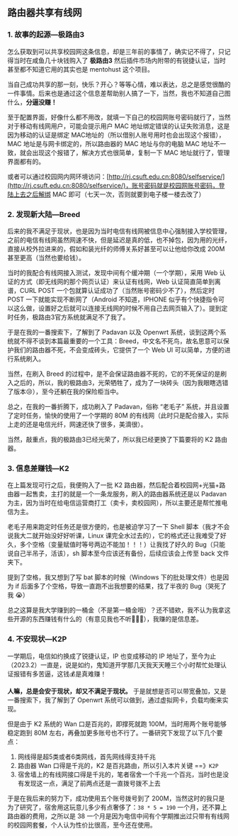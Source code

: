 ## 路由器共享有线网

### 1. 故事的起源—极路由3

怎么获取到可以共享校园网这条信息，却是三年前的事情了，确实记不得了，只记得当时在咸鱼几十块钱购入了 **极路由3** 然后插件市场内附带的有锐捷认证，当时甚至都不知道它用的其实也是 mentohust 这个项目。

当自己成功共享的那一刻，快乐？开心？等等心情，难以表达，总之是感觉很酷的一件事情。后来也是通过这个信息差帮助别人搞了一下，当然，我也不知道自己图什么，**分逼没赚！**

至于配置界面，好像什么都不用改，就填一下自己的校园网账号密码就行了，当然对于移动有线网用户，可能会提示用户 MAC 地址绑定错误的认证失败消息，这是因为移动的认证是绑定 MAC地址的（所以借别人账号用时也会出现这个报错），MAC 地址是与网卡绑定的，所以路由器的 MAC 地址与你的电脑 MAC 地址不一致，就会出现这个报错了，解决方式也很简单，复制一下 MAC 地址就行了，管理界面都有的。

或者可以通过校园网内网环境访问：[http://rj.csuft.edu.cn:8080/selfservice/](http://rj.csuft.edu.cn:8080/selfservice/)，账号密码就是校园网账号密码，登陆上去之后解绑 MAC 即可（七天一次，否则就要到电子楼一楼去改了）

### 2. 发现新大陆—Breed

后来的我不满足于现状，也是因为当时电信有线网被信息中心强制接入学校管理，之前的电信有线网虽然网速不快，但是延迟是真的低，也不掉包，因为用的光纤，直接从校外拉进来的，假如和装光纤的师傅关系好甚至可以让他给你改成 200M 甚至更高（当然也要给钱）。

当时的我配合有线网接入测试，发现中间有个缓冲期（一个学期），采用 Web 认证的方式（即无线网的那个网页认证）来认证有线网，Web 认证简直简单到离谱，CURL POST 一个包就算认证成功了（当然账号密码少不了），然后定时 POST 一下就能实现不断网了（Android 不知道，IPHONE 似乎有个快捷指令可以这么做，设置好之后就可以连接无线网的时候不用自己去网页输入了）。提到定时任务，极路由3官方系统就满足不了我了。

于是在我的一番搜索下，了解到了 Padavan 以及 Openwrt 系统，谈到这两个系统就不得不谈到本篇最重要的一个工具：Breed，中文名不死鸟，故名思意可以保护我们的路由器不死，不会变成砖头，它提供了一个 Web UI 可以简单，方便的进行系统刷入。

当然，在刷入 Breed 的过程中，是不会保证路由器不死的，它的不死保证的是刷入之后的，所以，我的极路由3，光荣牺牲了，成为了一块砖头（因为我眼瞎选错了版本:cry:），至今还躺在我的保险柜当中。

总之，在我的一番折腾下，成功刷入了 Padavan，俗称 “老毛子” 系统，并且设置了定时任务，愉快的使用了一个学期的 80M 的有线网（此时只是配合接入，实际上走的还是电信光纤，网速还快了很多，美滴很）。

当然，敲重点，我的极路由3已经光荣了，所以我已经更换了下篇要将的 K2 路由器。

### 3. 信息差赚钱—K2

在上篇发现可行之后，我便购入了一批 K2 路由器，然后配合着校园网+光猫+路由器一起售卖，主打的就是一个一条龙服务，刷入的路由器系统还是以 Padavan 为主，因为当时在给电信运营商打工（卖卡，卖校园网），所以主要还是帮忙推电信为主。

老毛子用来跑定时任务还是很方便的，也是被迫学习了一下 Shell 脚本（我才不会说我大二就开始没好好听课，Linux 课完全水过去的），它的格式还让我难受了好久，多个空格（变量赋值时等号两边不能加！！！）让我找了好久的 Bug（只能说自己半吊子，活该），sh 脚本至今应该还有备份，后续应该会上传至 back 文件夹下。

提到了空格，我又想到了写 bat 脚本的时候（Windows 下的批处理文件）也是因为 if 后面多了个空格，导致一直跑不出我想要的结果，找了半夜的 Bug（哭死了我 :sob:）

总之这算是我大学赚到的一桶金（不是第一桶金哦）？还不错欸，我不认为我拿这些开源的东西赚钱有什么的（有意见我也不听:hear_no_evil::hear_no_evil::hear_no_evil:），我赚的是信息差。

### 4. 不安现状—K2P

一学期后，电信如约换成了锐捷认证，IP 也变成移动的 IP 地址了，至今为止（2023.2）一直是，说是如约，鬼知道开学那几天我天天睡三个小时帮忙处理认证报错有多苦逼，这钱:moneybag:是真难赚！

**人嘛，总是会安于现状，却又不满足于现状。** 于是就想是否可以带宽叠加，又是一番搜索下，我了解到了 Openwrt 系统可以做到，通过虚拟网卡，负载均衡来实现。

但是由于 K2 系统的 Wan 口是百兆的，即撑死就跑 100M，当时用两个账号能够稳定跑到 80M 左右，再叠加更多账号也不行了。一番研究下发现了以下几个要点：

1. 网线得是超5类或者6类网线，首先网线得支持千兆
2. 路由器 Wan 口得是千兆的，K2 是百兆路由，所以引入本片关键 ==》`K2P`
3. 宿舍墙上的有线网接口得是千兆的，笔者宿舍一个千兆一个百兆，当时也是没有发现这一点，满足了前两点还是一直拨号拨不上去

于是在我后来的努力下，成功使用五个账号拨号到了 200M，当然这时的我只是为了研究了，宿舍用这玩意儿多少有点奢侈了：`38 * 5 = 190` 一个月，还不算上路由器的费用，之所以是 38 一个月是因为电信中间有个学期推出过只带有有线网的校园网套餐，个人认为性价比很高，至今还在使用。